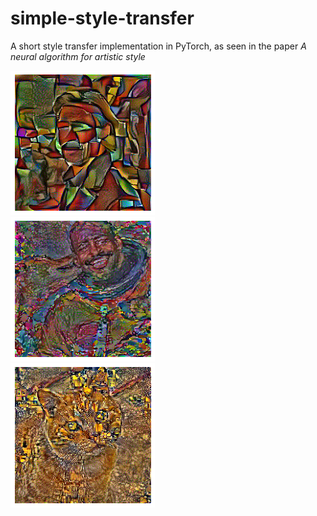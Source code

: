 # simple-style-transfer
A short style transfer implementation in PyTorch, as seen in the paper _A neural algorithm for artistic style_

![](https://raw.githubusercontent.com/juanigp/simple-style-transfer/master/images/style%20transfer%201.png)  
![](https://raw.githubusercontent.com/juanigp/simple-style-transfer/master/images/style%20transfer%202.png)  
![](https://raw.githubusercontent.com/juanigp/simple-style-transfer/master/images/style%20transfer%203.png)  
